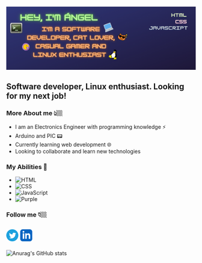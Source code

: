 ![banner](/img/banner.png)

Software developer, Linux enthusiast. Looking for my next job!
---
### More About me 👆🏼
- I am an Electronics Engineer with programming knowledge ⚡
- Arduino and PIC 📟
- Currently learning web development 🌐
- Looking to collaborate and learn new technologies

### My Abilities 🔧
- ![HTML](https://img.shields.io/badge/-HTML-blue)
- ![CSS](https://img.shields.io/badge/-CSS-red)
- ![JavaScript](https://img.shields.io/badge/-JavaScript-yellow)
- ![Purple](https://img.shields.io/badge/-Bootstrap-purple)

### Follow me 👇🏼
[![twitter](/img/twitter.png)](https://twitter.com/adiaz9311)
[![linkedin](/img/linkedin.png)](https://www.linkedin.com/in/ad9311/)
---
![Anurag's GitHub stats](https://github-readme-stats.vercel.app/api?username=ad9311&show_icons=true&theme=tokyonight)
